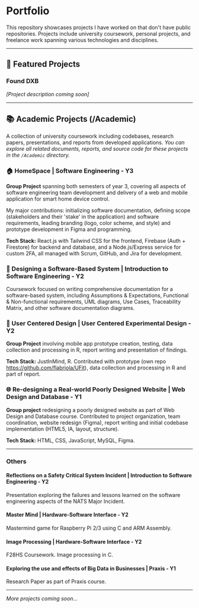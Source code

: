 # Portfolio

This repository showcases projects I have worked on that don't have public repositories. Projects include university coursework, personal projects, and freelance work spanning various technologies and disciplines.

---

## 🚀 Featured Projects

### Found DXB
*[Project description coming soon]*

---

## 📚 Academic Projects (/Academic)

A collection of university coursework including codebases, research papers, presentations, and reports from developed applications. 
*You can explore all related documents, reports, and source code for these projects in the `/Academic` directory.*

### 🏠 HomeSpace | Software Engineering - Y3 
**Group Project** spanning both semesters of year 3, covering all aspects of software engineering team development and delivery of a web and mobile application for smart home device control.

My major contributions: initializing software documentation, defining scope (stakeholders and their 'stake' in the application) and software requirements, leading branding (logo, color scheme, and style) and prototype development in Figma and programming.

**Tech Stack:** React.js with Tailwind CSS for the frontend, Firebase (Auth + Firestore) for backend and database, and a Node.js/Express service for custom 2FA, all managed with Scrum, GitHub, and Jira for development.

### 🎯 Designing a Software-Based System | Introduction to Software Engineering - Y2
Coursework focused on writing comprehensive documentation for a software-based system, including Assumptions & Expectations, Functional & Non-functional requirements, UML diagrams, Use Cases, Traceability Matrix, and other software documentation diagrams.

### 📱 User Centered Design | User Centered Experimental Design - Y2
**Group Project** involving mobile app prototype creation, testing, data collection and processing in R, report writing and presentation of findings.

**Tech Stack:** JustInMind, R. Contributed with prototype (own repo https://github.com/flabriola/UFit), data collection and processing in R and part of report.

### 🌐 Re-designing a Real-world Poorly Designed Website | Web Design and Database - Y1
**Group project** redesigning a poorly designed website as part of Web Design and Database course. Contributed to project organization, team coordination, website redesign (Figma), report writing and initial codebase implementation (HTML5, IA, layout, structure).

**Tech Stack:** HTML, CSS, JavaScript, MySQL, Figma.

---

### Others

#### Reflections on a Safety Critical System Incident | Introduction to Software Engineering - Y2
Presentation exploring the failures and lessons learned on the software engineering aspects of the NATS Major Incident.

#### Master Mind | Hardware-Software Interface - Y2
Mastermind game for Raspberry Pi 2/3 using C and ARM Assembly.

#### Image Processing | Hardware-Software Interface - Y2
F28HS Coursework. Image processing in C.

#### Exploring the use and effects of Big Data in Businesses | Praxis - Y1
Research Paper as part of Praxis course.

---

*More projects coming soon...*